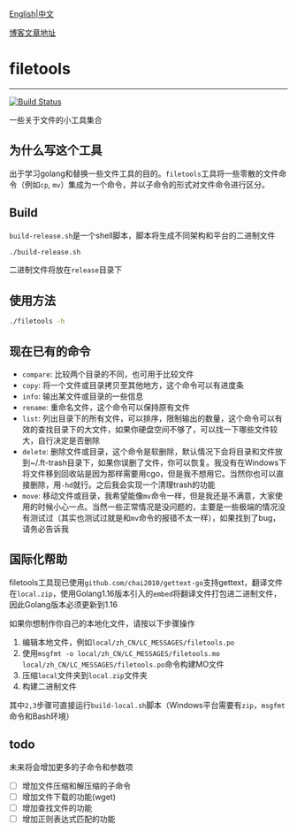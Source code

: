 [English](https://github.com/HaoKunT/filetools/blob/master/README.md)|[中文](https://github.com/HaoKunT/filetools/blob/master/README_zh-CN.md)

[博客文章地址](https://hkvision.cn/2019/09/12/filetools工具/)
# filetools
--------------------------------
[![Build Status](https://travis-ci.org/HaoKunT/filetools.svg?branch=master)](https://travis-ci.org/HaoKunT/filetools)

一些关于文件的小工具集合

## 为什么写这个工具
出于学习golang和替换一些文件工具的目的。`filetools`工具将一些零散的文件命令（例如`cp`, `mv`）集成为一个命令，并以子命令的形式对文件命令进行区分。

## Build
`build-release.sh`是一个shell脚本，脚本将生成不同架构和平台的二进制文件
``` bash
./build-release.sh
```
二进制文件将放在`release`目录下

## 使用方法
``` bash
./filetools -h
```

## 现在已有的命令
- `compare`: 比较两个目录的不同，也可用于比较文件
- `copy`: 将一个文件或目录拷贝至其他地方，这个命令可以有进度条
- `info`: 输出某文件或目录的一些信息
- `rename`: 重命名文件，这个命令可以保持原有文件
- `list`: 列出目录下的所有文件，可以排序，限制输出的数量，这个命令可以有效的查找目录下的大文件，如果你硬盘空间不够了，可以找一下哪些文件较大，自行决定是否删除
- `delete`: 删除文件或目录，这个命令是软删除，默认情况下会将目录和文件放到~/.ft-trash目录下，如果你误删了文件，你可以恢复。我没有在Windows下将文件移到回收站是因为那样需要用cgo，但是我不想用它。当然你也可以直接删除，用`-hd`就行。之后我会实现一个清理trash的功能
- `move`: 移动文件或目录，我希望能像`mv`命令一样，但是我还是不满意，大家使用的时候小心一点。当然一些正常情况是没问题的，主要是一些极端的情况没有测试过（其实也测试过就是和`mv`命令的报错不太一样），如果找到了bug，请务必告诉我

## 国际化帮助
filetools工具现已使用`github.com/chai2010/gettext-go`支持gettext，翻译文件在`local.zip`，使用Golang1.16版本引入的`embed`将翻译文件打包进二进制文件，因此Golang版本必须更新到1.16

如果你想制作你自己的本地化文件，请按以下步骤操作
1. 编辑本地文件，例如`local/zh_CN/LC_MESSAGES/filetools.po`
2. 使用`msgfmt -o local/zh_CN/LC_MESSAGES/filetools.mo local/zh_CN/LC_MESSAGES/filetools.po`命令构建MO文件
3. 压缩`local`文件夹到`local.zip`文件夹
4. 构建二进制文件

其中`2,3`步骤可直接运行`build-local.sh`脚本（Windows平台需要有`zip`，`msgfmt`命令和Bash环境）

## todo
未来将会增加更多的子命令和参数项

- [ ] 增加文件压缩和解压缩的子命令
- [ ] 增加文件下载的功能(wget)
- [ ] 增加查找文件的功能
- [ ] 增加正则表达式匹配的功能